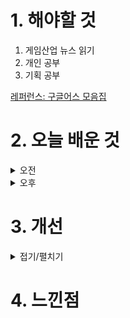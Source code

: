 
# 1. 해야할 것

1. 게임산업 뉴스 읽기 
2. 개인 공부  
3. 기획 공부

[레퍼런스: 구글어스 모음집](https://bisk.notion.site/b5d07b1e73e340e98376d0f92c662955?v=fda9a6c6166a4597954574291552c694)

# 2. 오늘 배운 것

<details>
<summary>오전</summary>

## 오늘의 뉴스

■ 하이브IM, '삼국블레이드 키우기' 퍼블리싱 계약 체결
하이브IM(대표 정우용)은 6일, 액션스퀘어(대표 김연준)의 신작 게임 '삼국 블레이드 키우기'의 글로벌 퍼블리싱 계약을 체결했다고 밝혔습니다. 액션스퀘어 김연준 대표는 "삼국 블레이드 IP를 계승함과 동시에 최신 트렌드에 부합하도록 개발한 작품으로, 동일 장르에서 3D 비주얼을 통해 한 단계 높은 퀄리티를 경험하실 수 있을 것"이라며, "하이브IM과의 강화된 파트너십을 통해 다양한 장르로 글로벌 시장을 적극적으로 공략해 나갈 계획"이라고 덧붙었습니다.

■ ‘포트리스 사가’ X ‘던전밥’ 콜라보레이션, 31일까지 진행
글로벌 캐주얼 게임 개발사 '쿡앱스(대표 박성민)'는 자사에서 개발하고 서비스하는 방치형 요새 육성 RPG '포트리스 사가'에서 일본 인기 애니메이션 '던전밥'과 콜라보레이션하는 초대형 업데이트 '포
트리스 사가 X 던전밥'을 오는 8월 31일까지 개최한다고 밝혔습니다. 포트리스 사가 X 던전밥 콜라보레이션은 최초, 게임에 접속만 해도 다양한 신규 유저 혜택을 비롯해, 이벤트 기간 한정으로 개방되는 특수 던전과 스토리를 경험할 수 있는 콜라보 챌린지 이벤트를 진행할 수 있습니다.

■ 부산인디커넥트(BIC) 2024, 온라인 페스티벌 개막
부산광역시(시장 박형준)와 (재)부산정보산업진흥원(원장 김태열), (사)부산인디커넥트페스티벌조직위원회(조직위원장 서태건, 이하 BIC 조직위)가 부산인디커넥트페스티벌 2024(이하 BIC 2024) 온라인 페스티벌이 8월 9일 금요일에 개막함을 알렸습니다. 8월 9일부터 30일까지 공식 누리집에서 개최되는 BIC 2024 온라인 페스티벌에는 총 27개국, 245개의 인디게임이 준비되어 있습니다.

■ 크래프톤, 라이엇게임즈 오진호 前대표 영입 '퍼블리싱 강화' 
크래프톤(대표 김창한)이 오진호 라이엇게임즈 전 대표를 영입합니다. 오진호 전 대표는 라이엇게임즈 코리아 초대 대표를 시작으로 아시아 대표, 라이엇게임즈 본사 월드와이드 퍼블리싱 대표를 역임했습니다. 오진호 전 대표는 C레벨(책임자) 임원으로서 크래프톤의 퍼블리싱 사업을 이끌 전망입니다.

■ [이슈] 검찰, 위메이드와 장현국 전 대표 불구속기소..."위믹스 부정거래"
5일 서울남부지검 금융조사제1부(부장검사 김수홍)는 위믹스 관련 사기적 부정거래 사건 수사 결과, 위믹스를 시중에 대량 유통해 위믹스 시세 및 위메이드 주가가 급락하자, 향후 유동화를 중단하겠다고 거짓으로 발표하여, 위믹스 시세 및 위메이드 주가를 관리한 장현국 전 대표 및 위메이드를 자본시장법위반죄로 각 불구속 기소했다고 밝혔습니다.

■ 빅게임 신작 브레이커스, '엔씨'가 서비스한다 
빅게임스튜디오(대표 최재영, 이하 빅게임)는 ㈜엔씨소프트(공동대표 김택진, 박병무, 이하 엔씨(NC))와 전략적 투자 계약 및 자사가 개발 중인 신작 '브레이커스: 언락 더 월드(BREAKERS: Unlock The World, 이하 브레이커스(BREAKERS))'에 대한 서비스 계약을 체결했다고 5일 밝혔습니다. 이로써 빅게임은 지난 5월 일본 종합 엔터테인먼트 그룹 주식회사 카도카와의 투자에 이어 이번 엔씨(NC)로부터 투 자 유치 및 서비스 계약 체결을 통해 애니메이션 원작 기반 게임은 물론 오리지널 IP 개발 역량까지 글로벌 메이저 콘텐츠 기업들로부터 인정받게 됐습니다.

■ 한국어 더빙도 추가, '소녀전선2' 연내 출시 예고
하오플레이는 오늘(5일), 자사가 서비스 예정인 신작 '소녀전선2'의 공식 PV를 공개했습니다. '소녀전선2'는 선본 네트워크 테크놀로지의 대표작 '소녀전선'의 후속작으로, 10년 뒤 그리폰을 나와 현상금 사냥꾼으로 활동 중인 전술지휘관과 전술인형들의 이야기를 다룬 작품입니다. 2D SD 캐릭터 기반에 실시간과 턴제 전투를 섞었던 전작과 달리 풀 3D 그래픽 기반의 SRPG로 그려낸 것이 특징입니다.

■ 파이널판타지14 오케스트라 콘서트, '에오르제아 심포니' 개최
액토즈소프트는 자사가 서비스하는 PC MMORPG '파이널판타지14'에서 한국 최초 오케스트라 콘서트 공연이 열린다고 5일 전했습니다. 프로막스가 주최하고 스퀘어에닉스 주관, 액토즈소프트가 협력하는 ' 에오르제아 심포니'는 '파이널판타지14' 한국 서비스 이후 한국에서 처음으로 열리는 오케스트라 콘서트 공연으로 '파이널판타지14'의 수준 높은 다양한 OST를 오케스트라 연주로 감상할 수 있습니다.   
</details>


<details>
<summary>오후</summary>


</details>




# 3. 개선


<details>
<summary>접기/펼치기</summary>


</details>



# 4. 느낀점


